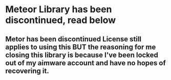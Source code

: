 # Meteor Library has been discontinued, read below
## Metor has been discontinued License still applies to using this BUT the reasoning for me closing this library is because I've been locked out of my aimware account and have no hopes of recovering it.
